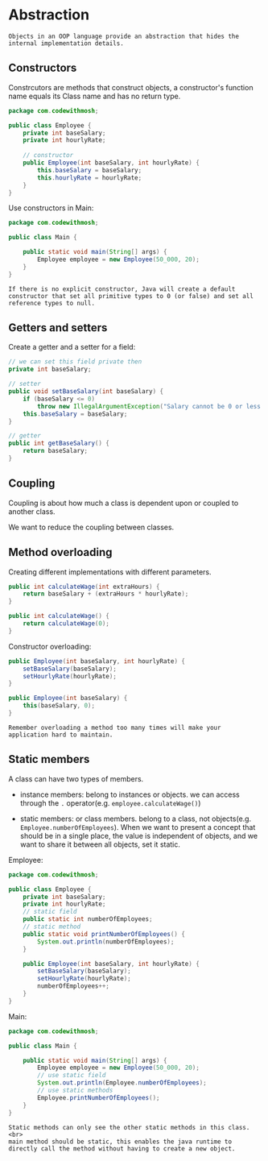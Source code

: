 # Abstraction

```{note}
Objects in an OOP language provide an abstraction that hides the internal implementation details.
```

## Constructors

Constrcutors are methods that construct objects, a constructor's function name equals its Class name and has no return type.

```java
package com.codewithmosh;

public class Employee {
    private int baseSalary;
    private int hourlyRate;
    
    // constructor
    public Employee(int baseSalary, int hourlyRate) {
        this.baseSalary = baseSalary;
        this.hourlyRate = hourlyRate;
    }
}
```

Use constructors in Main:

```java
package com.codewithmosh;

public class Main {

    public static void main(String[] args) {
        Employee employee = new Employee(50_000, 20);
    }
}
```

```{caution}
If there is no explicit constructor, Java will create a default constructor that set all primitive types to 0 (or false) and set all reference types to null.
```

## Getters and setters

Create a getter and a setter for a field:

```java
// we can set this field private then
private int baseSalary;

// setter
public void setBaseSalary(int baseSalary) {
    if (baseSalary <= 0)
        throw new IllegalArgumentException("Salary cannot be 0 or less.");
    this.baseSalary = baseSalary;
}

// getter
public int getBaseSalary() {
    return baseSalary;
}
```

## Coupling
 
Coupling is about how much a class is dependent upon or coupled to another class.

We want to reduce the coupling between classes.

## Method overloading

Creating different implementations with different parameters.

```java
public int calculateWage(int extraHours) {
    return baseSalary + (extraHours * hourlyRate);
}

public int calculateWage() {
    return calculateWage(0);
}
```

Constructor overloading:

```java
public Employee(int baseSalary, int hourlyRate) {
    setBaseSalary(baseSalary);
    setHourlyRate(hourlyRate);
}

public Employee(int baseSalary) {
    this(baseSalary, 0);
}
```

```{caution}
Remember overloading a method too many times will make your application hard to maintain.
```

## Static members

A class can have two types of members.

* instance members: belong to instances or objects. we can access through the `.` operator(e.g. `employee.calculateWage()`)

* static members: or class members. belong to a class, not objects(e.g. `Employee.numberOfEmployees`). When we want to present a concept that should be in a single place, the value is independent of objects, and we want to share it between all objects, set it static.

Employee:

```java
package com.codewithmosh;

public class Employee {
    private int baseSalary;
    private int hourlyRate;
    // static field
    public static int numberOfEmployees;
    // static method
    public static void printNumberOfEmployees() {
        System.out.println(numberOfEmployees);
    }

    public Employee(int baseSalary, int hourlyRate) {
        setBaseSalary(baseSalary);
        setHourlyRate(hourlyRate);
        numberOfEmployees++;
    }
}
```

Main:

```java
package com.codewithmosh;

public class Main {

    public static void main(String[] args) {
        Employee employee = new Employee(50_000, 20);
        // use static field
        System.out.println(Employee.numberOfEmployees);
        // use static methods
        Employee.printNumberOfEmployees();
    }
}
```

```{note}
Static methods can only see the other static methods in this class.<br>
main method should be static, this enables the java runtime to directly call the method without having to create a new object.
```
